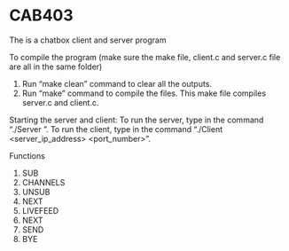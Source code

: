 # CAB403
The is a chatbox client and server program 

To compile the program (make sure the make file, client.c and server.c file are all in the same folder)
1. Run “make clean” command to clear all the outputs. 
2. Run “make” command to compile the files. This make file compiles server.c and client.c. 

Starting the server and client:
To run the server, type in the command “./Server <port number>”. 
To run the client, type in the command “./Client <server_ip_address> <port_number>”.
  
Functions
1. SUB<Channelid>
2. CHANNELS
3. UNSUB<channelid>
4. NEXT<channelid>
5. LIVEFEED<channelid>
6. NEXT
7. SEND<Channelid><message>
8. BYE


